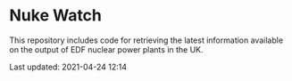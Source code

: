 # Nuke Watch

This repository includes code for retrieving the latest information available on the output of EDF nuclear power plants in the UK.

Last updated: 2021-04-24 12:14